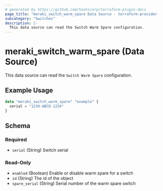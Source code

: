 ```yaml
---
# generated by https://github.com/hashicorp/terraform-plugin-docs
page_title: "meraki_switch_warm_spare Data Source - terraform-provider-meraki"
subcategory: "Switches"
description: |-
  This data source can read the Switch Warm Spare configuration.
---
```


# meraki_switch_warm_spare (Data Source)

This data source can read the `Switch Warm Spare` configuration.

## Example Usage

```terraform
data "meraki_switch_warm_spare" "example" {
  serial = "1234-ABCD-1234"
}
```

<!-- schema generated by tfplugindocs -->
## Schema

### Required

- `serial` (String) Switch serial

### Read-Only

- `enabled` (Boolean) Enable or disable warm spare for a switch
- `id` (String) The id of the object
- `spare_serial` (String) Serial number of the warm spare switch
